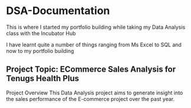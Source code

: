 # DSA-Documentation 


This is where I started my portfolio building while taking my Data Analysis class with the Incubator Hub

I have learnt quite a number of things ranging from Ms Excel to SQL and now to my portfolio building 


## Project Topic: ECommerce Sales Analysis for Tenugs Health Plus

Project Overview
This Data Analysis project aims to generate insight into the sales performance of the E-commerce project over the past year.

<!---
Supremestarlady025/Supremestarlady025 is a ✨ special ✨ repository because its `README.md` (this file) appears on your GitHub profile.
You can click the Preview link to take a look at your changes.
--->
